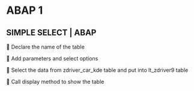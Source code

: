 # ABAP 1

## SIMPLE SELECT | ABAP 

🦋 Declare the name of the table

🦋 Add parameters and select options

🦋 Select the data from zdriver_car_kde table and put into lt_zdriver9 table

🦋 Call display method to show the table
